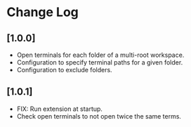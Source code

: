 # Change Log

## [1.0.0]

- Open terminals for each folder of a multi-root workspace.
- Configuration to specify terminal paths for a given folder.
- Configuration to exclude folders.

## [1.0.1]

- FIX: Run extension at startup.
- Check open terminals to not open twice the same terms.
